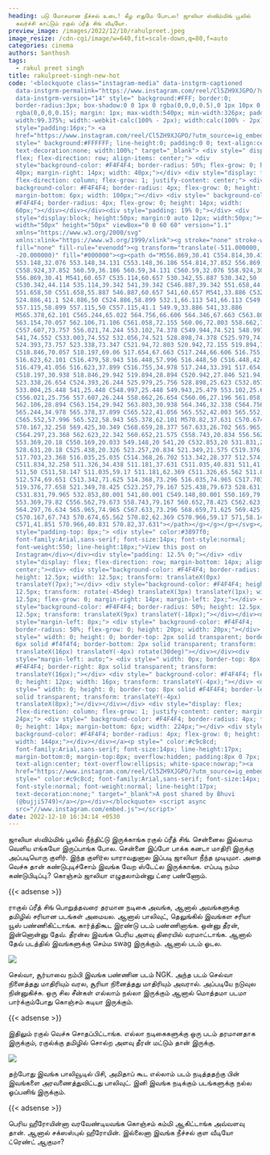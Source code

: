 ```yaml
---
heading: படு மோசமான நீச்சல் உடை! கீழ எதுமே போடல! ஜாலியா ஸ்விம்மிங் பூலில்
  கவர்ச்சி காட்டும் ரகுல் ப்ரீத் சிங் வீடியோ.
preview_image: /images/2022/12/10/rahulpreet.jpeg
image_resize: /cdn-cgi/image/w=640,fit=scale-down,q=80,f=auto
categories: cinema
authors: Santhosh
tags:
  - rakul preet singh
title: rakulpreet-singh-new-hot
code: '<blockquote class="instagram-media" data-instgrm-captioned
  data-instgrm-permalink="https://www.instagram.com/reel/Cl5ZH9XJGPO/?utm_source=ig_embed&amp;utm_campaign=loading"
  data-instgrm-version="14" style=" background:#FFF; border:0;
  border-radius:3px; box-shadow:0 0 1px 0 rgba(0,0,0,0.5),0 1px 10px 0
  rgba(0,0,0,0.15); margin: 1px; max-width:540px; min-width:326px; padding:0;
  width:99.375%; width:-webkit-calc(100% - 2px); width:calc(100% - 2px);"><div
  style="padding:16px;"> <a
  href="https://www.instagram.com/reel/Cl5ZH9XJGPO/?utm_source=ig_embed&amp;utm_campaign=loading"
  style=" background:#FFFFFF; line-height:0; padding:0 0; text-align:center;
  text-decoration:none; width:100%;" target="_blank"> <div style=" display:
  flex; flex-direction: row; align-items: center;"> <div
  style="background-color: #F4F4F4; border-radius: 50%; flex-grow: 0; height:
  40px; margin-right: 14px; width: 40px;"></div> <div style="display: flex;
  flex-direction: column; flex-grow: 1; justify-content: center;"> <div style="
  background-color: #F4F4F4; border-radius: 4px; flex-grow: 0; height: 14px;
  margin-bottom: 6px; width: 100px;"></div> <div style=" background-color:
  #F4F4F4; border-radius: 4px; flex-grow: 0; height: 14px; width:
  60px;"></div></div></div><div style="padding: 19% 0;"></div> <div
  style="display:block; height:50px; margin:0 auto 12px; width:50px;"><svg
  width="50px" height="50px" viewBox="0 0 60 60" version="1.1"
  xmlns="https://www.w3.org/2000/svg"
  xmlns:xlink="https://www.w3.org/1999/xlink"><g stroke="none" stroke-width="1"
  fill="none" fill-rule="evenodd"><g transform="translate(-511.000000,
  -20.000000)" fill="#000000"><g><path d="M556.869,30.41 C554.814,30.41
  553.148,32.076 553.148,34.131 C553.148,36.186 554.814,37.852 556.869,37.852
  C558.924,37.852 560.59,36.186 560.59,34.131 C560.59,32.076 558.924,30.41
  556.869,30.41 M541,60.657 C535.114,60.657 530.342,55.887 530.342,50
  C530.342,44.114 535.114,39.342 541,39.342 C546.887,39.342 551.658,44.114
  551.658,50 C551.658,55.887 546.887,60.657 541,60.657 M541,33.886 C532.1,33.886
  524.886,41.1 524.886,50 C524.886,58.899 532.1,66.113 541,66.113 C549.9,66.113
  557.115,58.899 557.115,50 C557.115,41.1 549.9,33.886 541,33.886
  M565.378,62.101 C565.244,65.022 564.756,66.606 564.346,67.663 C563.803,69.06
  563.154,70.057 562.106,71.106 C561.058,72.155 560.06,72.803 558.662,73.347
  C557.607,73.757 556.021,74.244 553.102,74.378 C549.944,74.521 548.997,74.552
  541,74.552 C533.003,74.552 532.056,74.521 528.898,74.378 C525.979,74.244
  524.393,73.757 523.338,73.347 C521.94,72.803 520.942,72.155 519.894,71.106
  C518.846,70.057 518.197,69.06 517.654,67.663 C517.244,66.606 516.755,65.022
  516.623,62.101 C516.479,58.943 516.448,57.996 516.448,50 C516.448,42.003
  516.479,41.056 516.623,37.899 C516.755,34.978 517.244,33.391 517.654,32.338
  C518.197,30.938 518.846,29.942 519.894,28.894 C520.942,27.846 521.94,27.196
  523.338,26.654 C524.393,26.244 525.979,25.756 528.898,25.623 C532.057,25.479
  533.004,25.448 541,25.448 C548.997,25.448 549.943,25.479 553.102,25.623
  C556.021,25.756 557.607,26.244 558.662,26.654 C560.06,27.196 561.058,27.846
  562.106,28.894 C563.154,29.942 563.803,30.938 564.346,32.338 C564.756,33.391
  565.244,34.978 565.378,37.899 C565.522,41.056 565.552,42.003 565.552,50
  C565.552,57.996 565.522,58.943 565.378,62.101 M570.82,37.631 C570.674,34.438
  570.167,32.258 569.425,30.349 C568.659,28.377 567.633,26.702 565.965,25.035
  C564.297,23.368 562.623,22.342 560.652,21.575 C558.743,20.834 556.562,20.326
  553.369,20.18 C550.169,20.033 549.148,20 541,20 C532.853,20 531.831,20.033
  528.631,20.18 C525.438,20.326 523.257,20.834 521.349,21.575 C519.376,22.342
  517.703,23.368 516.035,25.035 C514.368,26.702 513.342,28.377 512.574,30.349
  C511.834,32.258 511.326,34.438 511.181,37.631 C511.035,40.831 511,41.851
  511,50 C511,58.147 511.035,59.17 511.181,62.369 C511.326,65.562 511.834,67.743
  512.574,69.651 C513.342,71.625 514.368,73.296 516.035,74.965 C517.703,76.634
  519.376,77.658 521.349,78.425 C523.257,79.167 525.438,79.673 528.631,79.82
  C531.831,79.965 532.853,80.001 541,80.001 C549.148,80.001 550.169,79.965
  553.369,79.82 C556.562,79.673 558.743,79.167 560.652,78.425 C562.623,77.658
  564.297,76.634 565.965,74.965 C567.633,73.296 568.659,71.625 569.425,69.651
  C570.167,67.743 570.674,65.562 570.82,62.369 C570.966,59.17 571,58.147 571,50
  C571,41.851 570.966,40.831 570.82,37.631"></path></g></g></g></svg></div><div
  style="padding-top: 8px;"> <div style=" color:#3897f0;
  font-family:Arial,sans-serif; font-size:14px; font-style:normal;
  font-weight:550; line-height:18px;">View this post on
  Instagram</div></div><div style="padding: 12.5% 0;"></div> <div
  style="display: flex; flex-direction: row; margin-bottom: 14px; align-items:
  center;"><div> <div style="background-color: #F4F4F4; border-radius: 50%;
  height: 12.5px; width: 12.5px; transform: translateX(0px)
  translateY(7px);"></div> <div style="background-color: #F4F4F4; height:
  12.5px; transform: rotate(-45deg) translateX(3px) translateY(1px); width:
  12.5px; flex-grow: 0; margin-right: 14px; margin-left: 2px;"></div> <div
  style="background-color: #F4F4F4; border-radius: 50%; height: 12.5px; width:
  12.5px; transform: translateX(9px) translateY(-18px);"></div></div><div
  style="margin-left: 8px;"> <div style=" background-color: #F4F4F4;
  border-radius: 50%; flex-grow: 0; height: 20px; width: 20px;"></div> <div
  style=" width: 0; height: 0; border-top: 2px solid transparent; border-left:
  6px solid #f4f4f4; border-bottom: 2px solid transparent; transform:
  translateX(16px) translateY(-4px) rotate(30deg)"></div></div><div
  style="margin-left: auto;"> <div style=" width: 0px; border-top: 8px solid
  #F4F4F4; border-right: 8px solid transparent; transform:
  translateY(16px);"></div> <div style=" background-color: #F4F4F4; flex-grow:
  0; height: 12px; width: 16px; transform: translateY(-4px);"></div> <div
  style=" width: 0; height: 0; border-top: 8px solid #F4F4F4; border-left: 8px
  solid transparent; transform: translateY(-4px)
  translateX(8px);"></div></div></div> <div style="display: flex;
  flex-direction: column; flex-grow: 1; justify-content: center; margin-bottom:
  24px;"> <div style=" background-color: #F4F4F4; border-radius: 4px; flex-grow:
  0; height: 14px; margin-bottom: 6px; width: 224px;"></div> <div style="
  background-color: #F4F4F4; border-radius: 4px; flex-grow: 0; height: 14px;
  width: 144px;"></div></div></a><p style=" color:#c9c8cd;
  font-family:Arial,sans-serif; font-size:14px; line-height:17px;
  margin-bottom:0; margin-top:8px; overflow:hidden; padding:8px 0 7px;
  text-align:center; text-overflow:ellipsis; white-space:nowrap;"><a
  href="https://www.instagram.com/reel/Cl5ZH9XJGPO/?utm_source=ig_embed&amp;utm_campaign=loading"
  style=" color:#c9c8cd; font-family:Arial,sans-serif; font-size:14px;
  font-style:normal; font-weight:normal; line-height:17px;
  text-decoration:none;" target="_blank">A post shared by Bhuvi
  (@bujji5749)</a></p></div></blockquote> <script async
  src="//www.instagram.com/embed.js"></script>'
date: 2022-12-10 16:34:14 +0530
---
```

ஜாலியா ஸ்விம்மிங் பூலில் நீந்திட்டு இருக்காங்க ரகுல் ப்ரீத் சிங். சென்னைல இல்லாம வெளிய எங்கயோ இருப்பாங்க போல. சென்னை இப்போ பாக்க கனடா மாதிரி இருக்கு அப்படியொரு குளிர். இந்த குளிர்ல யாராவதுனால இப்படி ஜாலியா நீந்த முடியுமா. அதை வெச்சு தான் கண்டுபுடிச்சோம் இவங்க வேற ஸ்டேட்ல இருக்காங்க. எப்படி நம்ம கண்டுபிடிப்பு.? கொஞ்சம் ஜாலியா எழுதலாம்ன்னு ட்ரை பண்ணோம்.

{{< adsense >}}

ராகுல் ப்ரீத் சிங் பொறுத்தவரை தரமான நடிகை அவங்க, ஆனால் அவங்களுக்கு தமிழில் சரியான படங்கள் அமையல. ஆனால் பாலிவுட், தெலுங்கில் இவங்கள சரியா யூஸ் பண்ணிகிட்டாங்க. கார்த்திகூட இரண்டு படம் பண்ணினாங்க. ஒன்னு தீரன், இன்னொன்னு தேவ். தீரன்ல இவங்க பெரிய அளவு திரையில் வரமாட்டாங்க. ஆனால் தேவ் படத்தில் இவங்களுக்கு செம்ம swag இருக்கும். ஆனால் படம் ஓடல.



![](/images/2022/12/10/rakulpreet-singh-new-hot.jpeg)

செல்வா, சூர்யாவை நம்பி இவங்க பண்ணின படம் NGK. அந்த படம் செல்வா நினைத்தது மாதிரியும் வரல, சூரியா நினைத்தது மாதிரியும் அவரால். அப்படியே நடுவுல நின்னுகிச்சு. ஒரு சில சீன்கள் எல்லாம் நல்லா இருக்கும் ஆனால் மொத்தமா படமா பார்க்கும்போது கொஞ்சம் கடியா இருக்கும். 

{{< adsense >}}

இதிலும் ரகுல் வெச்சு சொதப்பிட்டாங்க. எல்லா நடிகைகளுக்கு ஒரு படம் தரமானதாக இருக்கும், ரகுல்க்கு தமிழில் சொல்ற அளவு தீரன் மட்டும் தான் இருக்கு.



![](/images/2022/12/10/rakulpreet-singh-new-hot4.jpeg)

தற்போது இவங்க பாலிவூடில் பிசி, அமிதாப் கூட எல்லாம் படம் நடித்ததற்கு பின் இவங்களை அரவணைத்துவிட்டது பாலிவுட். இனி இவங்க நடிக்கும் படங்களுக்கு நல்ல ஓப்பனிங் இருக்கும். 

{{< adsense >}}

பெரிய ஹீரோயின்னா வரவேண்டியவங்க கொஞ்சம் கம்மி ஆகிட்டாங்க அவ்வளவு தான். ஆனால் சக்ஸஸ்புல் ஹீரோயின். இல்லைனா இவங்க நீச்சல் குள வீடியோ ட்ரெண்ட் ஆகுமா?